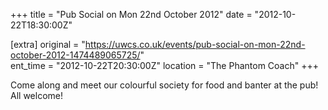 +++
title = "Pub Social on Mon 22nd October 2012"
date = "2012-10-22T18:30:00Z"

[extra]
original = "https://uwcs.co.uk/events/pub-social-on-mon-22nd-october-2012-1474489065725/"    
ent_time = "2012-10-22T20:30:00Z"
location = "The Phantom Coach"
+++

Come along and meet our colourful society for food and banter at the pub\! All welcome\!


